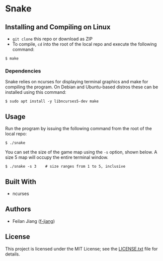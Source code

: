 # Snake



## Installing and Compiling on Linux

- `git clone` this repo or download as ZIP
- To compile, `cd` into the root of the local repo and execute the following command:
```
$ make
```

### Dependencies

Snake relies on ncurses for displaying terminal graphics and make for compiling the program. On Debian and Ubuntu-based distros these can be installed using this command:
```
$ sudo apt install -y libncurses5-dev make
```

## Usage

Run the program by issuing the following command from the root of the local repo:
```
$ ./snake
```
You can set the size of the game map using the `-s` option, shown below. A size 5 map will occupy the entire terminal window.
```
$ ./snake -s 3    # size ranges from 1 to 5, inclusive
```

## Built With

- ncurses

## Authors

- Feilan Jiang ([f-jiang](https://github.com/f-jiang))

## License

This project is licensed under the MIT License; see the [LICENSE.txt](https://github.com/f-jiang/snake/blob/master/LICENSE.txt) file for details.
